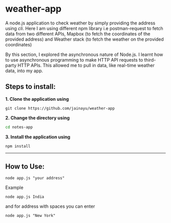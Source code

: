 # weather-app
A node.js application to check weather by simply providing the address using *cli*. 
Here I am using different npm library i.e postman-request to fetch data from two different APIs, Mapbox (to fetch the coordinates of the provided address) and Weather stack (to fetch the weather on the provided coordinates)

By this section, I explored the asynchronous nature of Node.js. I learnt how to use asynchronous programming to make HTTP API requests to third-party HTTP APIs. This allowed me to pull in data, like real-time weather data, into my app.

## Steps to install:

**1. Clone the application using**
```gitattributes
git clone https://github.com/jainayu/weather-app
```

**2. Change the directory using**
```bash
cd notes-app
```

**3. Install the application using**
```gitattributes
npm install
```
------

## How to Use:

```
node app.js "your address"
```
Example
```
node app.js India
```
and for address with spaces you can enter
```
node app.js "New York"
```



